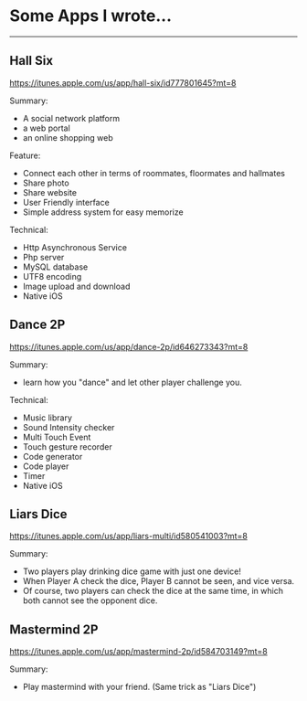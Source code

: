 # Some Apps I wrote...

*** 

## Hall Six
https://itunes.apple.com/us/app/hall-six/id777801645?mt=8

Summary:
- A social network platform
- a web portal
- an online shopping web

Feature:
- Connect each other in terms of roommates, floormates and hallmates
- Share photo
- Share website
- User Friendly interface
- Simple address system for easy memorize

Technical:
- Http Asynchronous Service
- Php server
- MySQL database
- UTF8 encoding
- Image upload and download
- Native iOS


## Dance 2P
https://itunes.apple.com/us/app/dance-2p/id646273343?mt=8

Summary:
- learn how you "dance" and let other player challenge you.

Technical:
- Music library
- Sound Intensity checker
- Multi Touch Event
- Touch gesture recorder
- Code generator
- Code player
- Timer
- Native iOS


## Liars Dice
https://itunes.apple.com/us/app/liars-multi/id580541003?mt=8

Summary:
- Two players play drinking dice game with just one device!
- When Player A check the dice, Player B cannot be seen, and vice versa.
- Of course, two players can check the dice at the same time, in which both cannot see the opponent dice.


## Mastermind 2P
https://itunes.apple.com/us/app/mastermind-2p/id584703149?mt=8

Summary:
- Play mastermind with your friend.
(Same trick as "Liars Dice")
